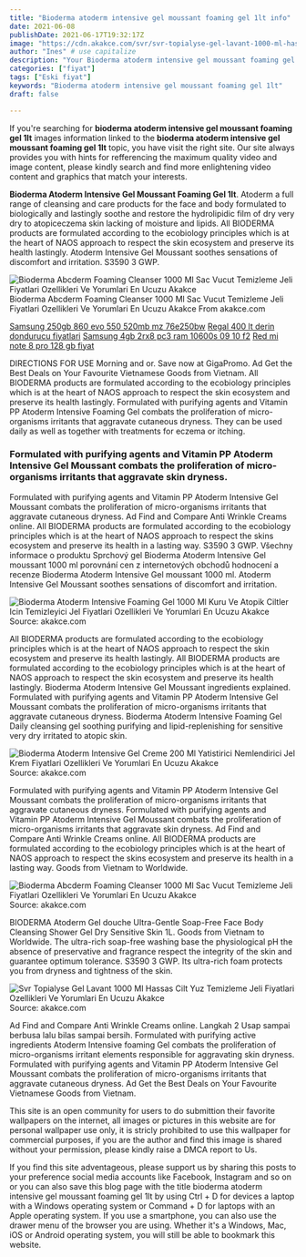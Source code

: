 ```yaml
---
title: "Bioderma atoderm intensive gel moussant foaming gel 1lt info"
date: 2021-06-08
publishDate: 2021-06-17T19:32:17Z
image: "https://cdn.akakce.com/svr/svr-topialyse-gel-lavant-1000-ml-hassas-cilt-jeli-z.jpg"
author: "Ines" # use capitalize
description: "Your Bioderma atoderm intensive gel moussant foaming gel 1lt images are available. Bioderma atoderm intensive gel moussant foaming gel 1lt are a topic that is being searched for and liked by netizens today. You can Download the Bioderma atoderm intensive gel moussant foaming gel 1lt files here. Find and Download all royalty-free vectors."
categories: ["fiyat"]
tags: ["Eski fiyat"]
keywords: "Bioderma atoderm intensive gel moussant foaming gel 1lt"
draft: false

---
```


If you're searching for **bioderma atoderm intensive gel moussant foaming gel 1lt** images information linked to the **bioderma atoderm intensive gel moussant foaming gel 1lt** topic, you have visit the right  site.  Our site always  provides you with  hints  for refferencing  the maximum  quality video and image  content, please kindly search and find more enlightening video content and graphics  that match your interests.

**Bioderma Atoderm Intensive Gel Moussant Foaming Gel 1lt**. Atoderm a full range of cleansing and care products for the face and body formulated to biologically and lastingly soothe and restore the hydrolipidic film of dry very dry to atopiceczema skin lacking of moisture and lipids. All BIODERMA products are formulated according to the ecobiology principles which is at the heart of NAOS approach to respect the skin ecosystem and preserve its health lastingly. Atoderm Intensive Gel Moussant soothes sensations of discomfort and irritation. S3590 3 GWP.

![Bioderma Abcderm Foaming Cleanser 1000 Ml Sac Vucut Temizleme Jeli Fiyatlari Ozellikleri Ve Yorumlari En Ucuzu Akakce](https://cdn.akakce.com/bioderma/bioderma-abcderm-foaming-cleanser-1000-ml-sac-vucut-temizleme-jeli-x.jpg "Bioderma Abcderm Foaming Cleanser 1000 Ml Sac Vucut Temizleme Jeli Fiyatlari Ozellikleri Ve Yorumlari En Ucuzu Akakce")
Bioderma Abcderm Foaming Cleanser 1000 Ml Sac Vucut Temizleme Jeli Fiyatlari Ozellikleri Ve Yorumlari En Ucuzu Akakce From akakce.com

[Samsung 250gb 860 evo 550 520mb mz 76e250bw](/samsung-250gb-860-evo-550-520mb-mz-76e250bw/)
[Regal 400 lt derin dondurucu fiyatlari](/regal-400-lt-derin-dondurucu-fiyatlari/)
[Samsung 4gb 2rx8 pc3 ram 10600s 09 10 f2](/samsung-4gb-2rx8-pc3-ram-10600s-09-10-f2/)
[Red mi note 8 pro 128 gb fiyat](/red-mi-note-8-pro-128-gb-fiyat/)

DIRECTIONS FOR USE Morning and or. Save now at GigaPromo. Ad Get the Best Deals on Your Favourite Vietnamese Goods from Vietnam. All BIODERMA products are formulated according to the ecobiology principles which is at the heart of NAOS approach to respect the skin ecosystem and preserve its health lastingly. Formulated with purifying agents and Vitamin PP Atoderm Intensive Foaming Gel combats the proliferation of micro-organisms irritants that aggravate cutaneous dryness. They can be used daily as well as together with treatments for eczema or itching.

### Formulated with purifying agents and Vitamin PP Atoderm Intensive Gel Moussant combats the proliferation of micro-organisms irritants that aggravate skin dryness.

Formulated with purifying agents and Vitamin PP Atoderm Intensive Gel Moussant combats the proliferation of micro-organisms irritants that aggravate cutaneous dryness. Ad Find and Compare Anti Wrinkle Creams online. All BIODERMA products are formulated according to the ecobiology principles which is at the heart of NAOS approach to respect the skins ecosystem and preserve its health in a lasting way. S3590 3 GWP. Všechny informace o produktu Sprchový gel Bioderma Atoderm Intensive Gel moussant 1000 ml porovnání cen z internetových obchodů hodnocení a recenze Bioderma Atoderm Intensive Gel moussant 1000 ml. Atoderm Intensive Gel Moussant soothes sensations of discomfort and irritation.


![Bioderma Atoderm Intensive Foaming Gel 1000 Ml Kuru Ve Atopik Ciltler Icin Temizleyici Jel Fiyatlari Ozellikleri Ve Yorumlari En Ucuzu Akakce](https://cdn.akakce.com/bioderma/bioderma-atoderm-intensive-foaming-gel-1000-ml-kuru-ve-atopik-ciltler-icin-temizleyici-jel-z.jpg "Bioderma Atoderm Intensive Foaming Gel 1000 Ml Kuru Ve Atopik Ciltler Icin Temizleyici Jel Fiyatlari Ozellikleri Ve Yorumlari En Ucuzu Akakce")
Source: akakce.com

All BIODERMA products are formulated according to the ecobiology principles which is at the heart of NAOS approach to respect the skin ecosystem and preserve its health lastingly. All BIODERMA products are formulated according to the ecobiology principles which is at the heart of NAOS approach to respect the skin ecosystem and preserve its health lastingly. Bioderma Atoderm Intensive Gel Moussant ingredients explained. Formulated with purifying agents and Vitamin PP Atoderm Intensive Gel Moussant combats the proliferation of micro-organisms irritants that aggravate cutaneous dryness. Bioderma Atoderm Intensive Foaming Gel Daily cleansing gel soothing purifying and lipid-replenishing for sensitive very dry irritated to atopic skin.

![Bioderma Atoderm Intensive Gel Creme 200 Ml Yatistirici Nemlendirici Jel Krem Fiyatlari Ozellikleri Ve Yorumlari En Ucuzu Akakce](https://cdn.akakce.com/bioderma/bioderma-atoderm-intensive-gel-creme-200-ml-yatistirici-nemlendirici-jel-krem-z.jpg "Bioderma Atoderm Intensive Gel Creme 200 Ml Yatistirici Nemlendirici Jel Krem Fiyatlari Ozellikleri Ve Yorumlari En Ucuzu Akakce")
Source: akakce.com

Formulated with purifying agents and Vitamin PP Atoderm Intensive Gel Moussant combats the proliferation of micro-organisms irritants that aggravate cutaneous dryness. Formulated with purifying agents and Vitamin PP Atoderm Intensive Gel Moussant combats the proliferation of micro-organisms irritants that aggravate skin dryness. Ad Find and Compare Anti Wrinkle Creams online. All BIODERMA products are formulated according to the ecobiology principles which is at the heart of NAOS approach to respect the skins ecosystem and preserve its health in a lasting way. Goods from Vietnam to Worldwide.

![Bioderma Abcderm Foaming Cleanser 1000 Ml Sac Vucut Temizleme Jeli Fiyatlari Ozellikleri Ve Yorumlari En Ucuzu Akakce](https://cdn.akakce.com/bioderma/bioderma-abcderm-foaming-cleanser-1000-ml-sac-vucut-temizleme-jeli-x.jpg "Bioderma Abcderm Foaming Cleanser 1000 Ml Sac Vucut Temizleme Jeli Fiyatlari Ozellikleri Ve Yorumlari En Ucuzu Akakce")
Source: akakce.com

BIODERMA Atoderm Gel douche Ultra-Gentle Soap-Free Face Body Cleansing Shower Gel Dry Sensitive Skin 1L. Goods from Vietnam to Worldwide. The ultra-rich soap-free washing base the physiological pH the absence of preservative and fragrance respect the integrity of the skin and guarantee optimum tolerance. S3590 3 GWP. Its ultra-rich foam protects you from dryness and tightness of the skin.

![Svr Topialyse Gel Lavant 1000 Ml Hassas Cilt Yuz Temizleme Jeli Fiyatlari Ozellikleri Ve Yorumlari En Ucuzu Akakce](https://cdn.akakce.com/svr/svr-topialyse-gel-lavant-1000-ml-hassas-cilt-jeli-z.jpg "Svr Topialyse Gel Lavant 1000 Ml Hassas Cilt Yuz Temizleme Jeli Fiyatlari Ozellikleri Ve Yorumlari En Ucuzu Akakce")
Source: akakce.com

Ad Find and Compare Anti Wrinkle Creams online. Langkah 2 Usap sampai berbusa lalu bilas sampai bersih. Formulated with purifying active ingredients Atoderm Intensive foaming Gel combats the proliferation of micro-organisms irritant elements responsible for aggravating skin dryness. Formulated with purifying agents and Vitamin PP Atoderm Intensive Gel Moussant combats the proliferation of micro-organisms irritants that aggravate cutaneous dryness. Ad Get the Best Deals on Your Favourite Vietnamese Goods from Vietnam.

This site is an open community for users to do submittion their favorite wallpapers on the internet, all images or pictures in this website are for personal wallpaper use only, it is stricly prohibited to use this wallpaper for commercial purposes, if you are the author and find this image is shared without your permission, please kindly raise a DMCA report to Us.

If you find this site adventageous, please support us by sharing this posts to your preference social media accounts like Facebook, Instagram and so on or you can also save this blog page with the title bioderma atoderm intensive gel moussant foaming gel 1lt by using Ctrl + D for devices a laptop with a Windows operating system or Command + D for laptops with an Apple operating system. If you use a smartphone, you can also use the drawer menu of the browser you are using. Whether it's a Windows, Mac, iOS or Android operating system, you will still be able to bookmark this website.
